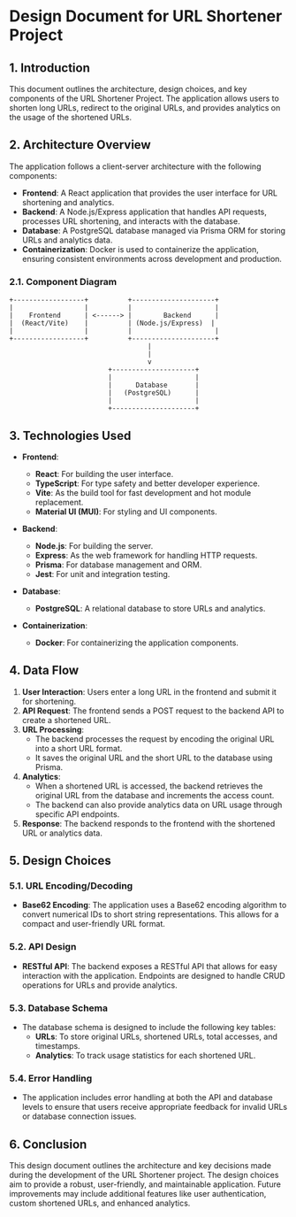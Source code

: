 # Design Document for URL Shortener Project

## 1. Introduction

This document outlines the architecture, design choices, and key components of the URL Shortener Project. The application allows users to shorten long URLs, redirect to the original URLs, and provides analytics on the usage of the shortened URLs.

## 2. Architecture Overview

The application follows a client-server architecture with the following components:

- **Frontend**: A React application that provides the user interface for URL shortening and analytics.
- **Backend**: A Node.js/Express application that handles API requests, processes URL shortening, and interacts with the database.
- **Database**: A PostgreSQL database managed via Prisma ORM for storing URLs and analytics data.
- **Containerization**: Docker is used to containerize the application, ensuring consistent environments across development and production.

### 2.1. Component Diagram

```
+------------------+          +---------------------+
|                  |          |                     |
|    Frontend      | <------> |        Backend      |
|  (React/Vite)    |          | (Node.js/Express)  |
|                  |          |                     |
+------------------+          +---------------------+
                                   |
                                   |
                                   v
                         +---------------------+
                         |                     |
                         |      Database       |
                         |   (PostgreSQL)      |
                         |                     |
                         +---------------------+
```

## 3. Technologies Used

- **Frontend**:

  - **React**: For building the user interface.
  - **TypeScript**: For type safety and better developer experience.
  - **Vite**: As the build tool for fast development and hot module replacement.
  - **Material UI (MUI)**: For styling and UI components.

- **Backend**:

  - **Node.js**: For building the server.
  - **Express**: As the web framework for handling HTTP requests.
  - **Prisma**: For database management and ORM.
  - **Jest**: For unit and integration testing.

- **Database**:

  - **PostgreSQL**: A relational database to store URLs and analytics.

- **Containerization**:
  - **Docker**: For containerizing the application components.

## 4. Data Flow

1. **User Interaction**: Users enter a long URL in the frontend and submit it for shortening.
2. **API Request**: The frontend sends a POST request to the backend API to create a shortened URL.
3. **URL Processing**:
   - The backend processes the request by encoding the original URL into a short URL format.
   - It saves the original URL and the short URL to the database using Prisma.
4. **Analytics**:
   - When a shortened URL is accessed, the backend retrieves the original URL from the database and increments the access count.
   - The backend can also provide analytics data on URL usage through specific API endpoints.
5. **Response**: The backend responds to the frontend with the shortened URL or analytics data.

## 5. Design Choices

### 5.1. URL Encoding/Decoding

- **Base62 Encoding**: The application uses a Base62 encoding algorithm to convert numerical IDs to short string representations. This allows for a compact and user-friendly URL format.

### 5.2. API Design

- **RESTful API**: The backend exposes a RESTful API that allows for easy interaction with the application. Endpoints are designed to handle CRUD operations for URLs and provide analytics.

### 5.3. Database Schema

- The database schema is designed to include the following key tables:
  - **URLs**: To store original URLs, shortened URLs, total accesses, and timestamps.
  - **Analytics**: To track usage statistics for each shortened URL.

### 5.4. Error Handling

- The application includes error handling at both the API and database levels to ensure that users receive appropriate feedback for invalid URLs or database connection issues.

## 6. Conclusion

This design document outlines the architecture and key decisions made during the development of the URL Shortener project. The design choices aim to provide a robust, user-friendly, and maintainable application. Future improvements may include additional features like user authentication, custom shortened URLs, and enhanced analytics.
